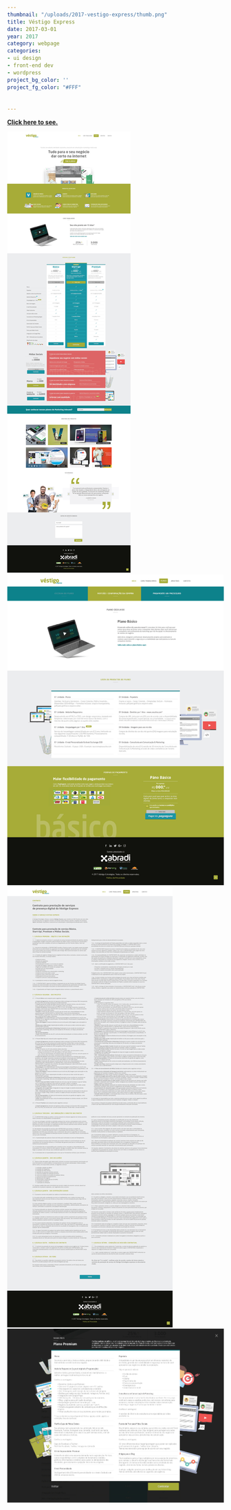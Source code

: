 ```yaml
---
thumbnail: "/uploads/2017-vestigo-express/thumb.png"
title: Véstigo Express
date: 2017-03-01
year: 2017
category: webpage
categories:
- ui design
- front-end dev
- wordpress
project_bg_color: ''
project_fg_color: "#FFF"


---
```

**[Click here to see.](https://vestigoestrategias.com/express/)**

![](/uploads/2017-vestigo-express/01.jpg)
![](/uploads/2017-vestigo-express/02.jpg)
![](/uploads/2017-vestigo-express/03.jpg)
![](/uploads/2017-vestigo-express/04.jpg)
